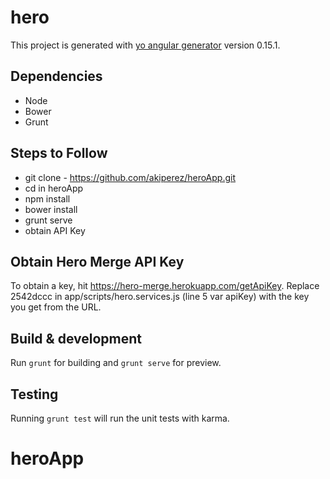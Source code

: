 # hero

This project is generated with [yo angular generator](https://github.com/yeoman/generator-angular)
version 0.15.1.




## Dependencies

- Node
- Bower
- Grunt

## Steps to Follow

- git clone - https://github.com/akiperez/heroApp.git
- cd in heroApp
- npm install
- bower install
- grunt serve
- obtain API Key

## Obtain Hero Merge API Key

To obtain a key, hit https://hero-merge.herokuapp.com/getApiKey. Replace 2542dccc in app/scripts/hero.services.js (line 5 var apiKey) with the key you get from the URL.

## Build & development

Run `grunt` for building and `grunt serve` for preview.

## Testing

Running `grunt test` will run the unit tests with karma.
# heroApp
